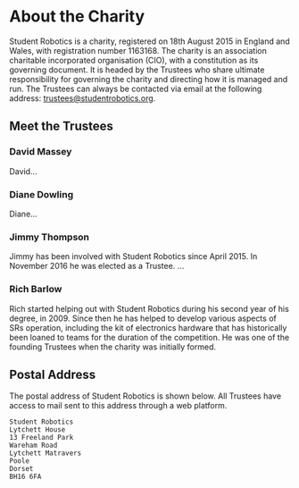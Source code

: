 # About the Charity

Student Robotics is a charity, registered on 18th August 2015 in England and Wales, with registration number 1163168. The charity is an association charitable incorporated organisation \(CIO\), with a constitution as its governing document. It is headed by the Trustees who share ultimate responsibility for governing the charity and directing how it is managed and run. The Trustees can always be contacted via email at the following address: [trustees@studentrobotics.org](mailto:trustees@studentrobotics.org).

## Meet the Trustees

### David Massey

David...

### Diane Dowling

Diane...

### Jimmy Thompson

Jimmy has been involved with Student Robotics since April 2015. In November 2016 he was elected as a Trustee. ...

### Rich Barlow

Rich started helping out with Student Robotics during his second year of his degree, in 2009. Since then he has helped to develop various aspects of SRs operation, including the kit of electronics hardware that has historically been loaned to teams for the duration of the competition. He was one of the founding Trustees when the charity was initially formed.

## Postal Address

The postal address of Student Robotics is shown below. All Trustees have access to mail sent to this address through a web platform.

```text
Student Robotics
Lytchett House
13 Freeland Park
Wareham Road
Lytchett Matravers
Poole
Dorset
BH16 6FA
```

